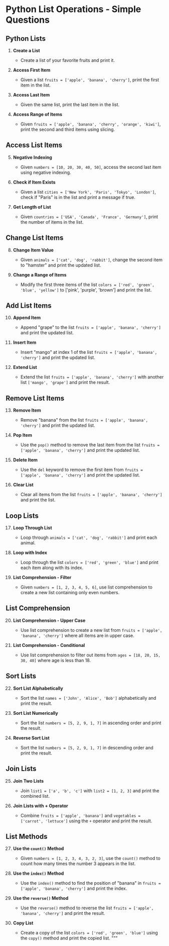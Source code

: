 # Python List Operations - Simple Questions

## Python Lists

1. **Create a List**
   - Create a list of your favorite fruits and print it.

2. **Access First Item**
   - Given a list `fruits = ['apple', 'banana', 'cherry']`, print the first item in the list.

3. **Access Last Item**
   - Given the same list, print the last item in the list.

4. **Access Range of Items**
   - Given `fruits = ['apple', 'banana', 'cherry', 'orange', 'kiwi']`, print the second and third items using slicing.

## Access List Items

5. **Negative Indexing**
   - Given `numbers = [10, 20, 30, 40, 50]`, access the second last item using negative indexing.

6. **Check if Item Exists**
   - Given a list `cities = ['New York', 'Paris', 'Tokyo', 'London']`, check if "Paris" is in the list and print a message if true.

7. **Get Length of List**
   - Given `countries = ['USA', 'Canada', 'France', 'Germany']`, print the number of items in the list.

## Change List Items

8. **Change Item Value**
   - Given `animals = ['cat', 'dog', 'rabbit']`, change the second item to "hamster" and print the updated list.

9. **Change a Range of Items**
   - Modify the first three items of the list `colors = ['red', 'green', 'blue', 'yellow']` to ['pink', 'purple', 'brown'] and print the list.

## Add List Items

10. **Append Item**
    - Append "grape" to the list `fruits = ['apple', 'banana', 'cherry']` and print the updated list.

11. **Insert Item**
    - Insert "mango" at index 1 of the list `fruits = ['apple', 'banana', 'cherry']` and print the updated list.

12. **Extend List**
    - Extend the list `fruits = ['apple', 'banana', 'cherry']` with another list `['mango', 'grape']` and print the result.

## Remove List Items

13. **Remove Item**
    - Remove "banana" from the list `fruits = ['apple', 'banana', 'cherry']` and print the updated list.

14. **Pop Item**
    - Use the `pop()` method to remove the last item from the list `fruits = ['apple', 'banana', 'cherry']` and print the updated list.

15. **Delete Item**
    - Use the `del` keyword to remove the first item from `fruits = ['apple', 'banana', 'cherry']` and print the updated list.

16. **Clear List**
    - Clear all items from the list `fruits = ['apple', 'banana', 'cherry']` and print the list.

## Loop Lists

17. **Loop Through List**
    - Loop through `animals = ['cat', 'dog', 'rabbit']` and print each animal.

18. **Loop with Index**
    - Loop through the list `colors = ['red', 'green', 'blue']` and print each item along with its index.

19. **List Comprehension - Filter**
    - Given `numbers = [1, 2, 3, 4, 5, 6]`, use list comprehension to create a new list containing only even numbers.

## List Comprehension

20. **List Comprehension - Upper Case**
    - Use list comprehension to create a new list from `fruits = ['apple', 'banana', 'cherry']` where all items are in upper case.

21. **List Comprehension - Conditional**
    - Use list comprehension to filter out items from `ages = [18, 20, 15, 30, 40]` where age is less than 18.

## Sort Lists

22. **Sort List Alphabetically**
    - Sort the list `names = ['John', 'Alice', 'Bob']` alphabetically and print the result.

23. **Sort List Numerically**
    - Sort the list `numbers = [5, 2, 9, 1, 7]` in ascending order and print the result.

24. **Reverse Sort List**
    - Sort the list `numbers = [5, 2, 9, 1, 7]` in descending order and print the result.

## Join Lists

25. **Join Two Lists**
    - Join `list1 = ['a', 'b', 'c']` with `list2 = [1, 2, 3]` and print the combined list.

26. **Join Lists with + Operator**
    - Combine `fruits = ['apple', 'banana']` and `vegetables = ['carrot', 'lettuce']` using the `+` operator and print the result.

## List Methods

27. **Use the `count()` Method**
    - Given `numbers = [1, 2, 3, 4, 3, 2, 3]`, use the `count()` method to count how many times the number 3 appears in the list.

28. **Use the `index()` Method**
    - Use the `index()` method to find the position of "banana" in `fruits = ['apple', 'banana', 'cherry']` and print the index.

29. **Use the `reverse()` Method**
    - Use the `reverse()` method to reverse the list `fruits = ['apple', 'banana', 'cherry']` and print the result.

30. **Copy List**
    - Create a copy of the list `colors = ['red', 'green', 'blue']` using the `copy()` method and print the copied list.
"""
